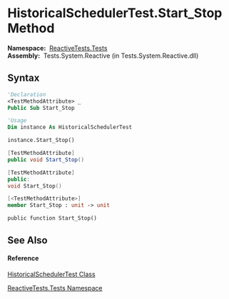# HistoricalSchedulerTest.Start\_Stop Method

**Namespace:**  [ReactiveTests.Tests](ReactiveTests.Tests\ReactiveTests.Tests.md)  
**Assembly:**  Tests.System.Reactive (in Tests.System.Reactive.dll)

## Syntax

```vb
'Declaration
<TestMethodAttribute> _
Public Sub Start_Stop
```

```vb
'Usage
Dim instance As HistoricalSchedulerTest

instance.Start_Stop()
```

```csharp
[TestMethodAttribute]
public void Start_Stop()
```

```c++
[TestMethodAttribute]
public:
void Start_Stop()
```

```fsharp
[<TestMethodAttribute>]
member Start_Stop : unit -> unit 
```

```jscript
public function Start_Stop()
```

## See Also

#### Reference

[HistoricalSchedulerTest Class](HistoricalSchedulerTest\HistoricalSchedulerTest.md)

[ReactiveTests.Tests Namespace](ReactiveTests.Tests\ReactiveTests.Tests.md)
